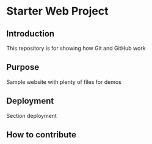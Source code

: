 # Starter Web Project

## Introduction
This repository is for showing how Git and GitHub work

## Purpose

Sample website with plenty of files for demos

## Deployment

Section deployment

## How to contribute
